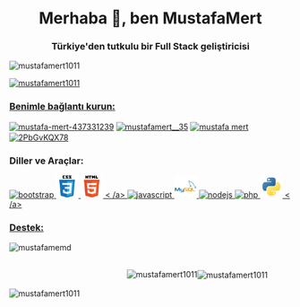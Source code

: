 <h1 align="center">Merhaba 👋, ben MustafaMert</h1>
<h3 align="center">Türkiye'den tutkulu bir Full Stack geliştiricisi</h3>

<p align="left"> <img src= "https://komarev.com/ghpvc/?username=mustafamert1011&label=Profile%20views&color=0e75b6&style=flat" alt="mustafamert1011" /> </p>

<p align="left"> <a href="https: //github.com/ryo-ma/github-profile-trophy"><img src="https://github-profile-trophy.vercel.app/?username=mustafamert1011" alt="mustafamert1011" /></ a> </p>

<h3 align="left">Benimle bağlantı kurun:</h3>
<p align="left">
<a href="https://linkedin.com/in/mustafa-mert-437331239" target="blank"><img align="center" src="https://raw.githubusercontent.com/rahuldkjain/github -profile-readme-generator/master/src/images/icons/Social/linked-in-alt.svg" alt="mustafa-mert-437331239" height="30" width="40" /></a>
<a href="https://instagram.com/mustafamert__35" target="blank"><img align="center" src="https://raw.githubusercontent.com/rahuldkjain/github-profile-readme-generator /master/src/images/icons/Social/instagram.svg" alt="mustafamert__35" height="30" width="40" /></a>
<a href="https://www.youtube.com/c/UCHinX8fYUWm_MAfX4qXLbwA" target="boş"><img align="center" src="https://i.hizliresim.com/tuauhh0.png" alt="mustafa mert" yüksekliği ="30" genişlik="40" /></a>
<a href="https://discord.gg/2PbGvKQX78" target="blank"><img align="center" src="https://raw.githubusercontent.com/rahuldkjain/github-profile-readme-generator /master/src/images/icons/Social/discord.svg" alt="2PbGvKQX78" height="30" width="40" /></a>
</p>

<h3 align="left">Diller ve Araçlar:</h3>
<p align="left"> <a href="https://getbootstrap.com" target="_blank" rel="noreferrer"> <img src="https://raw.githubusercontent.com/devicons/devicon /master/icons/bootstrap/bootstrap-plain-wordmark.svg" alt="bootstrap" width="40" height="40"/> </a> <a href="https://www.w3schools.com /css/" target="_blank" rel="noreferrer"> <img src="https://raw.githubusercontent.com/devicons/devicon/master/icons/css3/css3-original-wordmark.svg" alt= "css3" width="40" height="40"/> </a> <a href="https://www.w3.org/html/" target="_blank" rel="noreferrer"> <img src="https://raw.githubusercontent.com/devicons/devicon/master/icons/html5/html5-original-wordmark.svg" alt="html5" width="40" height="40"/> < /a> <a href="https://developer.mozilla.org/en-US/docs/Web/JavaScript" target="_blank" rel="noreferrer"> <img src="https://raw. githubusercontent.com/devicons/devicon/master/icons/javascript/javascript-original.svg" alt="javascript" width="40" height="40"/> </a> <a href="https:// www.mysql.com/" target="_blank" rel="noreferrer"> <img src="https://raw.githubusercontent.com/devicons/devicon/master/icons/mysql/mysql-original-wordmark.svg " alt="mysql" width="40" height="40"/> </a> <a href="https://nodejs.org" target="_blank" rel="noreferrer"> <img src="https:/ /raw.githubusercontent.com/devicons/devicon/master/icons/nodejs/nodejs-original-wordmark.svg" alt="nodejs" width="40" height="40"/> </a> <a href= "https://www.php.net" target="_blank" rel="noreferrer"> <img src="https://raw.githubusercontent.com/devicons/devicon/master/icons/php/php-original .svg" alt="php" width="40" height="40"/> </a> <a href="https://www.python.org" target="_blank" rel="noreferrer"> <img src="https://raw.githubusercontent.com/devicons/devicon/master/icons/python/python-original.svg" alt="python" width="40" height="40"/> < /a> </p>

<h3 align="left">Destek:</h3>
<p> <a href="https://www.buymeacoffee.com/mustafamemd"> <img align="left" src="https://cdn .buymeacoffee.com/buttons/v2/default-yellow.png" height="50" width="210" alt="mustafamemd" /></a> </p><br><br>

<p><img align="left" src="https://github-readme-stats.vercel.app/api/top-langs?username=mustafamert1011&show_icons=true&locale=en&layout=compact" alt="mustafamert1011" /> </p>

<p> <img align="center" src="https://github-readme-stats.vercel.app/api?username=mustafamert1011&show_icons=true&locale=en" alt="mustafamert1011" /> </p>

<p><img align="center" src="https://github-readme-streak-stats.herokuapp.com/?user=mustafamert1011&" alt="mustafamert1011" /></p>
